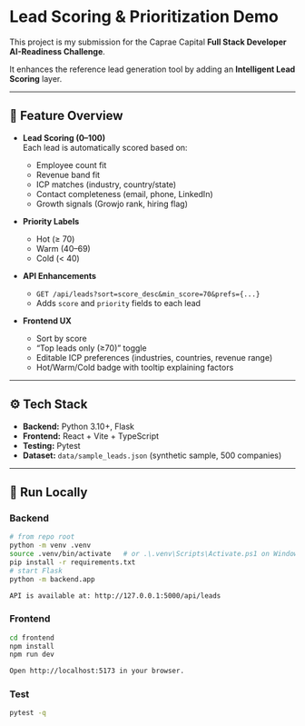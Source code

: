 # Lead Scoring & Prioritization Demo

This project is my submission for the Caprae Capital **Full Stack Developer AI-Readiness Challenge**.

It enhances the reference lead generation tool by adding an **Intelligent Lead Scoring** layer.

---

## 🌟 Feature Overview

- **Lead Scoring (0–100)**  
  Each lead is automatically scored based on:
  - Employee count fit  
  - Revenue band fit  
  - ICP matches (industry, country/state)  
  - Contact completeness (email, phone, LinkedIn)  
  - Growth signals (Growjo rank, hiring flag)

- **Priority Labels**  
  - Hot (≥ 70)  
  - Warm (40–69)  
  - Cold (< 40)

- **API Enhancements**  
  - `GET /api/leads?sort=score_desc&min_score=70&prefs={...}`  
  - Adds `score` and `priority` fields to each lead

- **Frontend UX**  
  - Sort by score  
  - “Top leads only (≥70)” toggle  
  - Editable ICP preferences (industries, countries, revenue range)  
  - Hot/Warm/Cold badge with tooltip explaining factors

---

## ⚙️ Tech Stack

- **Backend:** Python 3.10+, Flask  
- **Frontend:** React + Vite + TypeScript  
- **Testing:** Pytest  
- **Dataset:** `data/sample_leads.json` (synthetic sample, 500 companies)

---

## 🚀 Run Locally

### Backend
```bash
# from repo root
python -m venv .venv
source .venv/bin/activate   # or .\.venv\Scripts\Activate.ps1 on Windows
pip install -r requirements.txt
# start Flask
python -m backend.app

API is available at: http://127.0.0.1:5000/api/leads
```

### Frontend
```bash
cd frontend
npm install
npm run dev

Open http://localhost:5173 in your browser.
```

### Test
```bash
pytest -q
```
